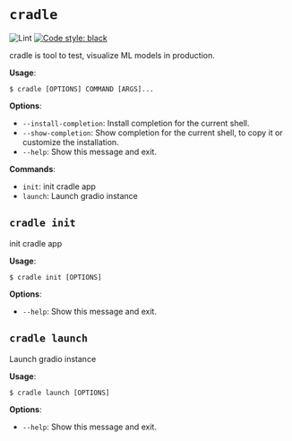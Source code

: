# `cradle`

![Lint](https://github.com/swiftdiaries/cradle/workflows/Lint/badge.svg)
[![Code style: black](https://img.shields.io/badge/code%20style-black-000000.svg)](https://github.com/psf/black)


cradle is tool to test, visualize ML models in production.

**Usage**:

```console
$ cradle [OPTIONS] COMMAND [ARGS]...
```

**Options**:

* `--install-completion`: Install completion for the current shell.
* `--show-completion`: Show completion for the current shell, to copy it or customize the installation.
* `--help`: Show this message and exit.

**Commands**:

* `init`: init cradle app
* `launch`: Launch gradio instance

## `cradle init`

init cradle app

**Usage**:

```console
$ cradle init [OPTIONS]
```

**Options**:

* `--help`: Show this message and exit.

## `cradle launch`

Launch gradio instance

**Usage**:

```console
$ cradle launch [OPTIONS]
```

**Options**:

* `--help`: Show this message and exit.
